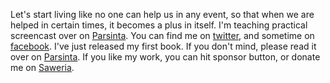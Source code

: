 <!-- ![Statistic](https://github-readme-stats.vercel.app/api?username=irsyadadl&show_icons=true&theme=default&border_radius=24&count_private=true) -->

Let's start living like no one can help us in any event, so that when we are helped in certain times, it becomes a plus in itself. I'm teaching practical screencast over on [Parsinta](https://parsinta.com). You can find me on [twitter](https://twitter.com/irsyadadl), and sometime on [facebook](https://facebook.com/irsyadadl). I've just released my first book. If you don't mind, please read it over on [Parsinta](https://parsinta.com/ebooks). If you like my work, you can hit sponsor button, or donate me on [Saweria](https://saweria.co/irsyadadl).
